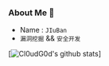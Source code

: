 ### About Me 👋
- Name : `JIuBan`              
-   `漏洞挖掘` && `安全开发`


 [![Cl0udG0d's github stats](https://github-readme-stats.vercel.app/api?username=JiuBanSec&show_icons=true&theme=dark)]         


